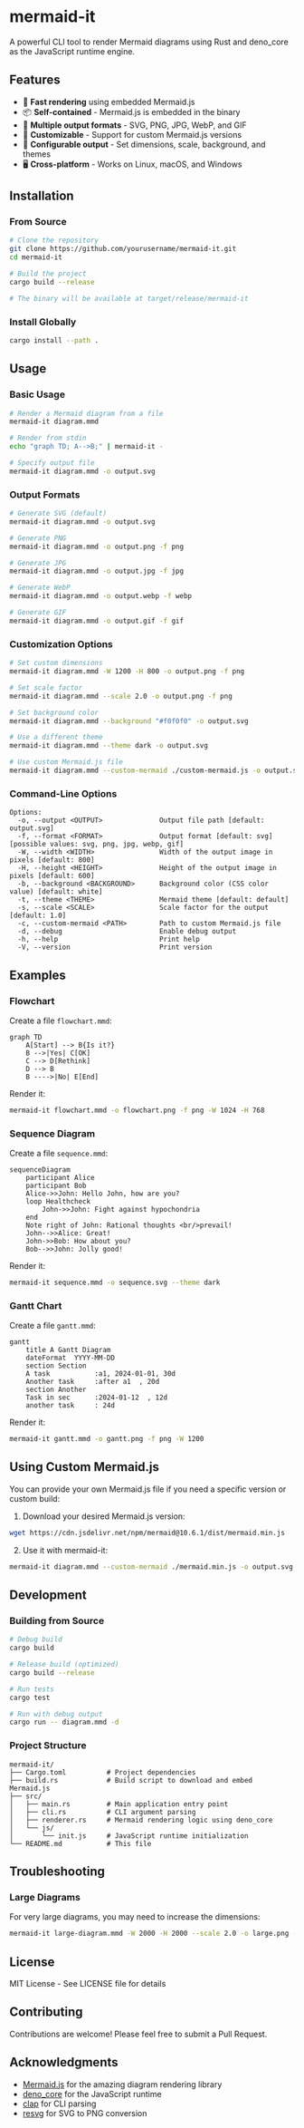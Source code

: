 # mermaid-it

A powerful CLI tool to render Mermaid diagrams using Rust and deno_core as the JavaScript runtime engine.

## Features

- 🚀 **Fast rendering** using embedded Mermaid.js
- 📦 **Self-contained** - Mermaid.js is embedded in the binary
- 🎨 **Multiple output formats** - SVG, PNG, JPG, WebP, and GIF
- 🔧 **Customizable** - Support for custom Mermaid.js versions
- 📏 **Configurable output** - Set dimensions, scale, background, and themes
- 🖥️ **Cross-platform** - Works on Linux, macOS, and Windows

## Installation

### From Source

```bash
# Clone the repository
git clone https://github.com/yourusername/mermaid-it.git
cd mermaid-it

# Build the project
cargo build --release

# The binary will be available at target/release/mermaid-it
```

### Install Globally

```bash
cargo install --path .
```

## Usage

### Basic Usage

```bash
# Render a Mermaid diagram from a file
mermaid-it diagram.mmd

# Render from stdin
echo "graph TD; A-->B;" | mermaid-it -

# Specify output file
mermaid-it diagram.mmd -o output.svg
```

### Output Formats

```bash
# Generate SVG (default)
mermaid-it diagram.mmd -o output.svg

# Generate PNG
mermaid-it diagram.mmd -o output.png -f png

# Generate JPG
mermaid-it diagram.mmd -o output.jpg -f jpg

# Generate WebP
mermaid-it diagram.mmd -o output.webp -f webp

# Generate GIF
mermaid-it diagram.mmd -o output.gif -f gif
```

### Customization Options

```bash
# Set custom dimensions
mermaid-it diagram.mmd -W 1200 -H 800 -o output.png -f png

# Set scale factor
mermaid-it diagram.mmd --scale 2.0 -o output.png -f png

# Set background color
mermaid-it diagram.mmd --background "#f0f0f0" -o output.svg

# Use a different theme
mermaid-it diagram.mmd --theme dark -o output.svg

# Use custom Mermaid.js file
mermaid-it diagram.mmd --custom-mermaid ./custom-mermaid.js -o output.svg
```

### Command-Line Options

```
Options:
  -o, --output <OUTPUT>              Output file path [default: output.svg]
  -f, --format <FORMAT>              Output format [default: svg] [possible values: svg, png, jpg, webp, gif]
  -W, --width <WIDTH>                Width of the output image in pixels [default: 800]
  -H, --height <HEIGHT>              Height of the output image in pixels [default: 600]
  -b, --background <BACKGROUND>      Background color (CSS color value) [default: white]
  -t, --theme <THEME>                Mermaid theme [default: default]
  -s, --scale <SCALE>                Scale factor for the output [default: 1.0]
  -c, --custom-mermaid <PATH>        Path to custom Mermaid.js file
  -d, --debug                        Enable debug output
  -h, --help                         Print help
  -V, --version                      Print version
```

## Examples

### Flowchart

Create a file `flowchart.mmd`:
```mermaid
graph TD
    A[Start] --> B{Is it?}
    B -->|Yes| C[OK]
    C --> D[Rethink]
    D --> B
    B ---->|No| E[End]
```

Render it:
```bash
mermaid-it flowchart.mmd -o flowchart.png -f png -W 1024 -H 768
```

### Sequence Diagram

Create a file `sequence.mmd`:
```mermaid
sequenceDiagram
    participant Alice
    participant Bob
    Alice->>John: Hello John, how are you?
    loop Healthcheck
        John->>John: Fight against hypochondria
    end
    Note right of John: Rational thoughts <br/>prevail!
    John-->>Alice: Great!
    John->>Bob: How about you?
    Bob-->>John: Jolly good!
```

Render it:
```bash
mermaid-it sequence.mmd -o sequence.svg --theme dark
```

### Gantt Chart

Create a file `gantt.mmd`:
```mermaid
gantt
    title A Gantt Diagram
    dateFormat  YYYY-MM-DD
    section Section
    A task           :a1, 2024-01-01, 30d
    Another task     :after a1  , 20d
    section Another
    Task in sec      :2024-01-12  , 12d
    another task     : 24d
```

Render it:
```bash
mermaid-it gantt.mmd -o gantt.png -f png -W 1200
```

## Using Custom Mermaid.js

You can provide your own Mermaid.js file if you need a specific version or custom build:

1. Download your desired Mermaid.js version:
```bash
wget https://cdn.jsdelivr.net/npm/mermaid@10.6.1/dist/mermaid.min.js
```

2. Use it with mermaid-it:
```bash
mermaid-it diagram.mmd --custom-mermaid ./mermaid.min.js -o output.svg
```

## Development

### Building from Source

```bash
# Debug build
cargo build

# Release build (optimized)
cargo build --release

# Run tests
cargo test

# Run with debug output
cargo run -- diagram.mmd -d
```

### Project Structure

```
mermaid-it/
├── Cargo.toml          # Project dependencies
├── build.rs            # Build script to download and embed Mermaid.js
├── src/
│   ├── main.rs         # Main application entry point
│   ├── cli.rs          # CLI argument parsing
│   ├── renderer.rs     # Mermaid rendering logic using deno_core
│   └── js/
│       └── init.js     # JavaScript runtime initialization
└── README.md           # This file
```

## Troubleshooting

### Large Diagrams

For very large diagrams, you may need to increase the dimensions:

```bash
mermaid-it large-diagram.mmd -W 2000 -H 2000 --scale 2.0 -o large.png -f png
```

## License

MIT License - See LICENSE file for details

## Contributing

Contributions are welcome! Please feel free to submit a Pull Request.

## Acknowledgments

- [Mermaid.js](https://mermaid-js.github.io/) for the amazing diagram rendering library
- [deno_core](https://github.com/denoland/deno) for the JavaScript runtime
- [clap](https://github.com/clap-rs/clap) for CLI parsing
- [resvg](https://github.com/RazrFalcon/resvg) for SVG to PNG conversion